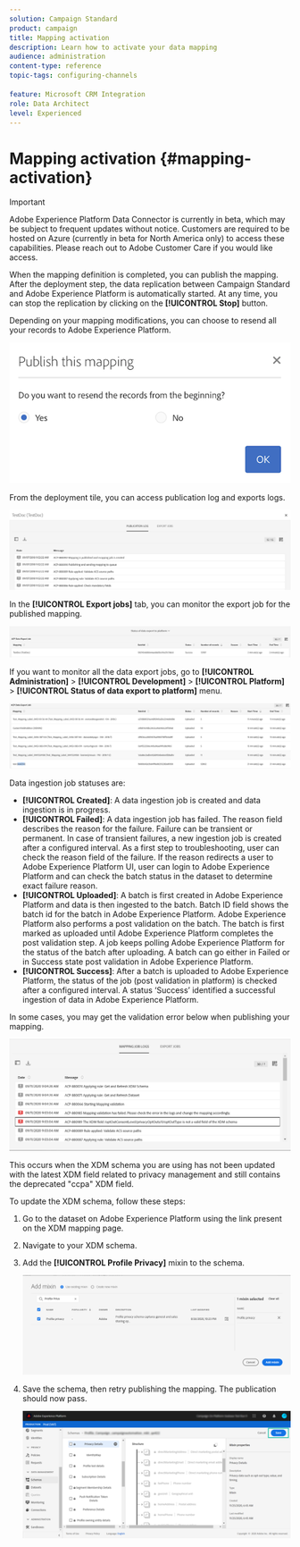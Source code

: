 ```yaml
---
solution: Campaign Standard
product: campaign
title: Mapping activation
description: Learn how to activate your data mapping
audience: administration
content-type: reference
topic-tags: configuring-channels

feature: Microsoft CRM Integration
role: Data Architect
level: Experienced
---
```


# Mapping activation {#mapping-activation}

>[!IMPORTANT]
>
>Adobe Experience Platform Data Connector is currently in beta, which may be subject to frequent updates without notice. Customers are required to be hosted on Azure (currently in beta for North America only) to access these capabilities. Please reach out to Adobe Customer Care if you would like access.

When the mapping definition is completed, you can publish the mapping. After the deployment step, the data replication between Campaign Standard and Adobe Experience Platform is automatically started. At any time, you can stop the replication by clicking on the **[!UICONTROL Stop]** button.

Depending on your mapping modifications, you can choose to resend all your records to Adobe Experience Platform.

![](assets/aep_publishmapping.png)

From the deployment tile, you can access publication log and exports logs.

![](assets/aep_publog.png)

In the **[!UICONTROL Export jobs]** tab, you can monitor the export job for the published mapping.

![](assets/aep_jobstatus.png)

If you want to monitor all the data export jobs, go to **[!UICONTROL Administration]** > **[!UICONTROL Development]** > **[!UICONTROL Platform]** > **[!UICONTROL Status of data export to platform]** menu.

![](assets/aep_statusmapping.png)

Data ingestion job statuses are:

* **[!UICONTROL Created]**: A data ingestion job is created and data ingestion is in progress.
* **[!UICONTROL Failed]**: A data ingestion job has failed. The reason field describes the reason for the failure. Failure can be transient or permanent. In case of transient failures, a new ingestion job is created after a configured interval. As a first step to troubleshooting, user can check the reason field of the failure. If the reason redirects a user to Adobe Experience Platform UI, user can login to Adobe Experience Platform and can check the batch status in the dataset to determine exact failure reason.
* **[!UICONTROL Uploaded]**: A batch is first created in Adobe Experience Platform and data is then ingested to the batch. Batch ID field shows the batch id for the batch in Adobe Experience Platform. Adobe Experience Platform also performs a post validation on the batch. The batch is first marked as uploaded until Adobe Experience Platform completes the post validation step. A job keeps polling Adobe Experience Platform for the status of the batch after uploading. A batch can go either in Failed or in Success state post validation in Adobe Experience Platform.
* **[!UICONTROL Success]**: After a batch is uploaded to Adobe Experience Platform, the status of the job (post validation in platform) is checked after a configured interval. A status ‘Success’ identified a successful ingestion of data in Adobe Experience Platform.

In some cases, you may get the validation error below when publishing your mapping.

![](assets/aep_datamapping_ccpa.png)

This occurs when the XDM schema you are using has not been updated with the latest XDM field related to privacy management and still contains the deprecated "ccpa" XDM field.

To update the XDM schema, follow these steps:

1. Go to the dataset on Adobe Experience Platform using the link present on the XDM mapping page.

1. Navigate to your XDM schema.

1. Add the **[!UICONTROL Profile Privacy]** mixin to the schema.

    ![](assets/aep_datamapping_privacyfield.png)

1. Save the schema, then retry publishing the mapping. The publication should now pass.

    ![](assets/aep_save_mapping.png)
